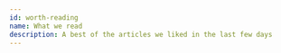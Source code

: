 ```yaml
---
id: worth-reading
name: What we read
description: A best of the articles we liked in the last few days
---
```

